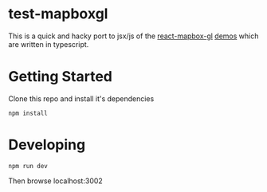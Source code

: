 test-mapboxgl
===============
This is a quick and hacky port to jsx/js of the [react-mapbox-gl](https://github.com/alex3165/react-mapbox-gl) [demos](http://alex3165.github.io/react-mapbox-gl/demos) which are written in typescript. 

# Getting Started
Clone this repo and install it's dependencies
```
npm install
```
# Developing
```
npm run dev
```
Then browse localhost:3002